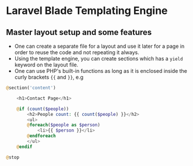 # Laravel Blade Templating Engine

## Master layout setup and some features
- One can create a separate file for a layout and use it later for a page in order to reuse the code and not repeating it always.
- Using the template engine, you can create sections which has a `yield` keyword on the layout file.
- One can use PHP's built-in functions as long as it is enclosed inside the curly brackets `{{` and `}}`, e.g
```php
@section('content')

    <h1>Contact Page</h1>

    @if (count($people))
        <h2>People count: {{ count($people) }}</h2>
        <ul>
        @foreach($people as $person)
            <li>{{ $person }}</li>
        @endforeach
        </ul>
    @endif

@stop
```
